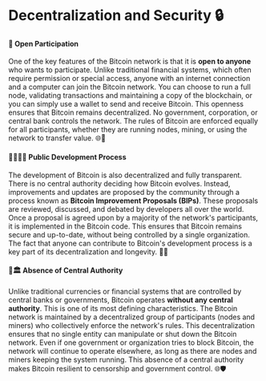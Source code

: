 # Decentralization and Security 🔒

#### 🚪 Open Participation

One of the key features of the Bitcoin network is that it is **open to anyone** who wants to participate. Unlike traditional financial systems, which often require permission or special access, anyone with an internet connection and a computer can join the Bitcoin network. You can choose to run a full node, validating transactions and maintaining a copy of the blockchain, or you can simply use a wallet to send and receive Bitcoin. This openness ensures that Bitcoin remains decentralized. No government, corporation, or central bank controls the network. The rules of Bitcoin are enforced equally for all participants, whether they are running nodes, mining, or using the network to transfer value. 🌐👥

#### 👨‍💻👩‍💻 Public Development Process 

The development of Bitcoin is also decentralized and fully transparent. There is no central authority deciding how Bitcoin evolves. Instead, improvements and updates are proposed by the community through a process known as **Bitcoin Improvement Proposals (BIPs)**. These proposals are reviewed, discussed, and debated by developers all over the world. Once a proposal is agreed upon by a majority of the network's participants, it is implemented in the Bitcoin code. This ensures that Bitcoin remains secure and up-to-date, without being controlled by a single organization. The fact that anyone can contribute to Bitcoin's development process is a key part of its decentralization and longevity. 🔧🌟

#### 🚫🏛️ Absence of Central Authority 

Unlike traditional currencies or financial systems that are controlled by central banks or governments, Bitcoin operates **without any central authority**. This is one of its most defining characteristics. The Bitcoin network is maintained by a decentralized group of participants (nodes and miners) who collectively enforce the network's rules. This decentralization ensures that no single entity can manipulate or shut down the Bitcoin network. Even if one government or organization tries to block Bitcoin, the network will continue to operate elsewhere, as long as there are nodes and miners keeping the system running. This absence of a central authority makes Bitcoin resilient to censorship and government control. 🌐🛡️
